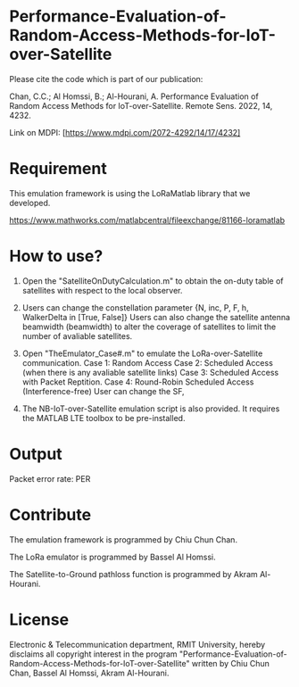 # Performance-Evaluation-of-Random-Access-Methods-for-IoT-over-Satellite

Please cite the code which is part of our publication:

Chan, C.C.; Al Homssi, B.; Al-Hourani, A. Performance Evaluation of Random Access Methods for IoT-over-Satellite. Remote Sens. 2022, 14, 4232. 

Link on MDPI: [https://www.mdpi.com/2072-4292/14/17/4232]
# Requirement

This emulation framework is using the LoRaMatlab library that we developed.

https://www.mathworks.com/matlabcentral/fileexchange/81166-loramatlab

# How to use?

1. Open the "SatelliteOnDutyCalculation.m" to obtain the on-duty table of satellites with respect to the local observer.

2. Users can change the constellation parameter {N, inc, P, F, h, WalkerDelta in [True, False]}	
   Users can also change the satellite antenna beamwidth (beamwidth) to alter the coverage of satellites to limit the number of avaliable satellites.
   
3. Open "TheEmulator_Case#.m" to emulate the LoRa-over-Satellite communication. 
	Case 1: Random Access
	Case 2: Scheduled Access (when there is any avaliable satellite links)
	Case 3: Scheduled Access with Packet Reptition.
 	Case 4: Round-Robin Scheduled Access (Interference-free)
   User can change the SF, 
   
4. The NB-IoT-over-Satellite emulation script is also provided. It requires the MATLAB LTE toolbox to be pre-installed. 

# Output

Packet error rate: PER

# Contribute

The emulation framework is programmed by Chiu Chun Chan.

The LoRa emulator is programmed by Bassel Al Homssi.

The Satellite-to-Ground pathloss function is programmed by Akram Al-Hourani.

# License

Electronic & Telecommunication department, RMIT University, hereby disclaims all copyright interest in the program "Performance-Evaluation-of-Random-Access-Methods-for-IoT-over-Satellite" written by Chiu Chun Chan, Bassel Al Homssi, Akram Al-Hourani.
